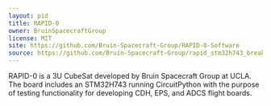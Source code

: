 ```yaml
---
layout: pid
title: RAPID-0
owner: BruinSpacecraftGroup
license: MIT
site: https://github.com/Bruin-Spacecraft-Group/RAPID-0-Software
source: https://github.com/Bruin-Spacecraft-Group/rapid_stm32h743_breakout
---
```

RAPID-0 is a 3U CubeSat developed by Bruin Spacecraft Group at UCLA. The board includes an STM32H743 running CircuitPython with the purpose of testing functionality for developing CDH, EPS, and ADCS flight boards. 